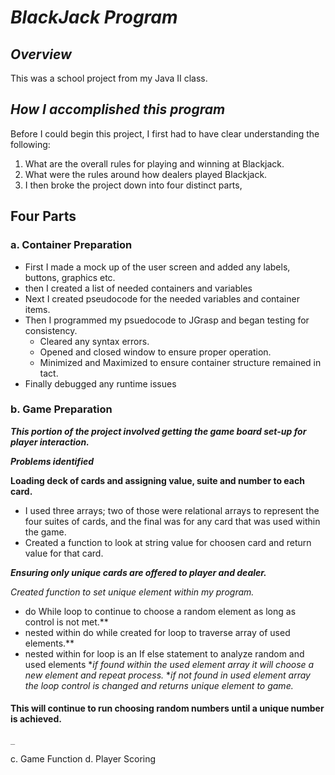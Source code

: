 # **_BlackJack Program_**

## **_Overview_**
This was a school project from my Java II class.  

## **_How I accomplished this program_**

Before I could begin this project, I first had to have clear understanding the following: 
1. What are the overall rules for playing and winning at Blackjack.  
2. What were the rules around how dealers played Blackjack. 
3. I then broke the project down into four distinct parts, 

## **Four Parts** 

  ### a. Container Preparation
   * First I made a mock up of the user screen and added any labels, buttons, graphics etc.  
   * then I created a list of needed containers and variables 
   * Next I created pseudocode for the needed variables and container items.  
   * Then I programmed my psuedocode to JGrasp and began testing for consistency. 
     - Cleared any syntax errors. 
     - Opened and closed window to ensure proper operation.
     - Minimized and Maximized to ensure container structure remained in tact.  
   * Finally debugged any runtime issues
    
  ### b. Game Preparation
   **_This portion of the project involved getting the game board set-up for player interaction._** 
    
   **_Problems identified_**
     
   **Loading deck of cards and assigning value, suite and number to each card.**
   * I used three arrays; two of those were relational arrays to represent the four suites of cards, 
   and the final was for any card that was used within the game.  
   * Created a function to look at string value for choosen card and return value for that card.
      
   **_Ensuring only unique cards are offered to player and dealer._** 
      
   *_Created function to set unique element within my program._* 
   - do While loop to continue to choose a random element as long as control is not met.**  
   - nested within do while created for loop to traverse array of used elements.** 
   - nested within for loop is an If else statement to analyze random and used elements 
    *_if found within the used element array it will choose a new element and repeat process._ 
    *_if not found in used element array the loop control is changed and returns unique element to game._
      
   #### **This will continue to run choosing random numbers until a unique number is achieved.**
      
    _

  c. Game Function
  d. Player Scoring
